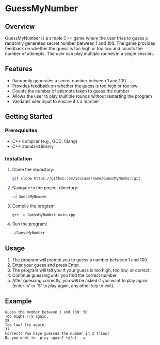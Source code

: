 # GuessMyNumber

## Overview

GuessMyNumber is a simple C++ game where the user tries to guess a randomly generated secret number between 1 and 100. The game provides feedback on whether the guess is too high or too low and counts the number of attempts. The user can play multiple rounds in a single session.

## Features

- Randomly generates a secret number between 1 and 100
- Provides feedback on whether the guess is too high or too low
- Counts the number of attempts taken to guess the number
- Allows the user to play multiple rounds without restarting the program
- Validates user input to ensure it's a number

## Getting Started

### Prerequisites

- C++ compiler (e.g., GCC, Clang)
- C++ standard library

### Installation

1. Clone the repository:
    ```sh
    git clone https://github.com/yourusername/GuessMyNumber.git
    ```

2. Navigate to the project directory:
    ```sh
    cd GuessMyNumber
    ```

3. Compile the program:
    ```sh
    g++ -o GuessMyNumber main.cpp
    ```

4. Run the program:
    ```sh
    ./GuessMyNumber
    ```

## Usage

1. The program will prompt you to guess a number between 1 and 100.
2. Enter your guess and press Enter.
3. The program will tell you if your guess is too high, too low, or correct.
4. Continue guessing until you find the correct number.
5. After guessing correctly, you will be asked if you want to play again (enter 's' or 'S' to play again, any other key to exit).

## Example

```plaintext
Guess the number between 1 and 100: 50
Too high! Try again.
25
Too low! Try again.
37
Correct! You have guessed the number in 3 tries!
Do you want to  play again? (y/n):  y

